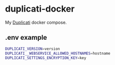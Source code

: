 # duplicati-docker

My [Duplicati](https://duplicati.com/) docker compose.

## .env example

```bash
DUPLICATI_VERSION=version
DUPLICATI__WEBSERVICE_ALLOWED_HOSTNAMES=hostname
DUPLICATI_SETTINGS_ENCRYPTION_KEY=key
```
